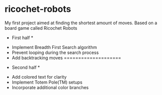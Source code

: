 # ricochet-robots
My first project aimed at finding the shortest amount of moves. Based on a board game called Ricochet Robots

* First half *
- Implement Breadth First Search algorithm
- Prevent looping during the search process
- Add backtracking moves
====================
* Second half *
- Add colored text for clarity
- Implement Totem Pole(TM) setups
- Incorporate additional color branches

